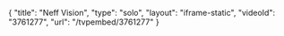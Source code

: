{
    "title": "Neff Vision",
    "type": "solo",
    "layout": "iframe-static",
    "videoId": "3761277",
    "url": "\/tvpembed\/3761277"
}